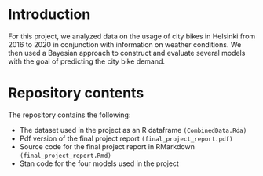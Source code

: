 # Introduction

For this project, we analyzed data on the usage of city bikes in Helsinki from 2016 to 2020 in conjunction with information on weather conditions. We then used a Bayesian approach to construct and evaluate several models with the goal of predicting the city bike demand.

# Repository contents

The repository contains the following:

* The dataset used in the project as an R dataframe `(CombinedData.Rda)`
* Pdf version of the final project report `(final_project_report.pdf)`
* Source code for the final project report in RMarkdown `(final_project_report.Rmd)`
* Stan code for the four models used in the project 



